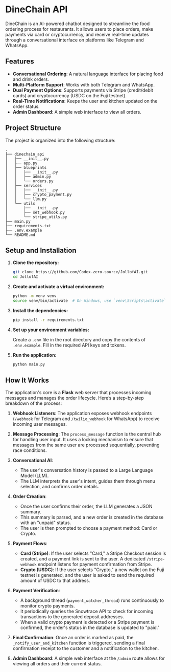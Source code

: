 # DineChain API

DineChain is an AI-powered chatbot designed to streamline the food ordering process for restaurants. It allows users to place orders, make payments via card or cryptocurrency, and receive real-time updates through a conversational interface on platforms like Telegram and WhatsApp.

## Features

-   **Conversational Ordering**: A natural language interface for placing food and drink orders.
-   **Multi-Platform Support**: Works with both Telegram and WhatsApp.
-   **Dual Payment Options**: Supports payments via Stripe (credit/debit cards) and cryptocurrency (USDC on the Fuji testnet).
-   **Real-Time Notifications**: Keeps the user and kitchen updated on the order status.
-   **Admin Dashboard**: A simple web interface to view all orders.

## Project Structure

The project is organized into the following structure:

```
.
├── dinechain_api
│   ├── __init__.py
│   ├── app.py
│   ├── blueprints
│   │   ├── __init__.py
│   │   ├── admin.py
│   │   └── orders.py
│   ├── services
│   │   ├── __init__.py
│   │   ├── crypto_payment.py
│   │   └── llm.py
│   └── utils
│       ├── __init__.py
│       ├── set_webhook.py
│       └── stripe_utils.py
├── main.py
├── requirements.txt
├── .env.example
└── README.md
```

## Setup and Installation

1.  **Clone the repository:**

    ```bash
    git clone https://github.com/Codex-zero-source/JollofAI.git
    cd JollofAI
    ```

2.  **Create and activate a virtual environment:**

    ```bash
    python -m venv venv
    source venv/bin/activate  # On Windows, use `venv\Scripts\activate`
    ```

3.  **Install the dependencies:**

    ```bash
    pip install -r requirements.txt
    ```

4.  **Set up your environment variables:**

    Create a `.env` file in the root directory and copy the contents of `.env.example`. Fill in the required API keys and tokens.

5.  **Run the application:**

    ```bash
    python main.py
    ```

## How It Works

The application's core is a **Flask** web server that processes incoming messages and manages the order lifecycle. Here’s a step-by-step breakdown of the process:

1.  **Webhook Listeners**: The application exposes webhook endpoints (`/webhook` for Telegram and `/twilio_webhook` for WhatsApp) to receive incoming user messages.

2.  **Message Processing**: The `process_message` function is the central hub for handling user input. It uses a locking mechanism to ensure that messages from the same user are processed sequentially, preventing race conditions.

3.  **Conversational AI**:
    *   The user's conversation history is passed to a Large Language Model (LLM).
    *   The LLM interprets the user's intent, guides them through menu selection, and confirms order details.

4.  **Order Creation**:
    *   Once the user confirms their order, the LLM generates a JSON summary.
    *   This summary is parsed, and a new order is created in the database with an "unpaid" status.
    -   The user is then prompted to choose a payment method: Card or Crypto.

5.  **Payment Flows**:
    *   **Card (Stripe)**: If the user selects "Card," a Stripe Checkout session is created, and a payment link is sent to the user. A dedicated `/stripe-webhook` endpoint listens for payment confirmation from Stripe.
    *   **Crypto (USDC)**: If the user selects "Crypto," a new wallet on the Fuji testnet is generated, and the user is asked to send the required amount of USDC to that address.

6.  **Payment Verification**:
    *   A background thread (`payment_watcher_thread`) runs continuously to monitor crypto payments.
    *   It periodically queries the Snowtrace API to check for incoming transactions to the generated deposit addresses.
    *   When a valid crypto payment is detected or a Stripe payment is confirmed, the order's status in the database is updated to "paid."

7.  **Final Confirmation**: Once an order is marked as paid, the `_notify_user_and_kitchen` function is triggered, sending a final confirmation receipt to the customer and a notification to the kitchen.

8.  **Admin Dashboard**: A simple web interface at the `/admin` route allows for viewing all orders and their current status.